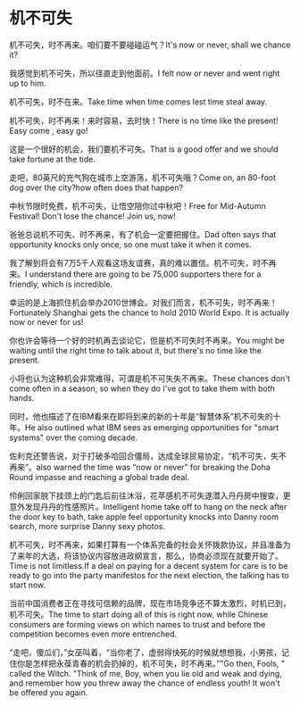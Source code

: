 # 机不可失

<p><span class="chinese">机不可失，时不再来。咱们要不要碰碰运气？</span><span class="english">It's now or never, shall we chance it?</span></p>

<p><span class="chinese">我感觉到机不可失，所以径直走到他面前。</span><span class="english">I felt now or never and went right up to him.</span></p>

<p><span class="chinese">机不可失，时不在来。</span><span class="english">Take time when time comes lest time steal away.</span></p>

<p><span class="chinese">机不可失，时不再来！来时容易，去时快！</span><span class="english">There is no time like the present! Easy come , easy go!</span></p>

<p><span class="chinese">这是一个很好的机会，我们要机不可失。</span><span class="english">That is a good offer and we should take fortune at the tide.</span></p>

<p><span class="chinese">走吧，80英尺的充气狗在城市上空游荡，机不可失哦？</span><span class="english">Come on, an 80-foot dog over the city?how often does that happen?</span></p>

<p><span class="chinese">中秋节限时免费，机不可失，让悟空陪你过中秋吧！</span><span class="english">Free for Mid-Autumn Festival! Don't lose the chance! Join us, now!</span></p>

<p><span class="chinese">爸爸总说机不可失、时不再来，有了机会一定要把握住。</span><span class="english">Dad often says that opportunity knocks only once, so one must take it when it comes.</span></p>

<p><span class="chinese">我了解到将会有7万5千人观看这场友谊赛，真的难以置信。机不可失，时不再来。</span><span class="english">I understand there are going to be 75,000 supporters there for a friendly, which is incredible.</span></p>

<p><span class="chinese">幸运的是上海抓住机会举办2010世博会。对我们而言，机不可失，时不再来！</span><span class="english">Fortunately Shanghai gets the chance to hold 2010 World Expo. It is actually now or never for us!</span></p>

<p><span class="chinese">你也许会等待一个好的时机再去谈论它，但是机不可失时不再来。</span><span class="english">You might be waiting until the right time to talk about it, but there's no time like the present.</span></p>

<p><span class="chinese">小将也认为这种机会非常难得，可谓是机不可失失不再来。</span><span class="english">These chances don't come often in a season, so when they do I've got to take them with both hands.</span></p>

<p><span class="chinese">同时，他也描述了在IBM看来在即将到来的新的十年是“智慧体系”机不可失的十年。</span><span class="english">He also outlined what IBM sees as emerging opportunities for "smart systems" over the coming decade.</span></p>

<p><span class="chinese">佐利克还警告说，对于打破多哈回合僵局，达成全球贸易协定，“机不可失，失不再来”。</span><span class="english">also warned the time was “now or never” for breaking the Doha Round impasse and reaching a global trade deal.</span></p>

<p><span class="chinese">伶俐回家脱下挂颈上的门匙后前往沐浴，花苹感机不可失遂潜入丹丹房中搜查，更意外发现丹丹的性感照片。</span><span class="english">Intelligent home take off to hang on the neck after the door key to bath, take apple feel opportunity knocks into Danny room search, more surprise Danny sexy photos.</span></p>

<p><span class="chinese">机不可失，时不再来，如果打算有一个体系完备的社会关怀拨款协议，并且准备为了来年的大选，将该协议内容放进政纲宣言，那么，协商必须现在就要开始了。</span><span class="english">Time is not limitless.If a deal on paying for a decent system for care is to be ready to go into the party manifestos for the next election, the talking has to start now.</span></p>

<p><span class="chinese">当前中国消费者正在寻找可信赖的品牌，现在市场竞争还不算太激烈，时机已到，机不可失。</span><span class="english">The time to start doing all of this is right now, while Chinese consumers are forming views on which names to trust and before the competition becomes even more entrenched.</span></p>

<p><span class="chinese">“走吧，傻瓜们，”女巫叫着，“当你老了，虚弱得快死的时候就想想我，小男孩，记住你是怎样把永葆青春的机会扔掉的，机不可失，时不再来。”</span><span class="english">"Go then, Fools, " called the Witch. "Think of me, Boy, when you lie old and weak and dying, and remember how you threw away the chance of endless youth! It won't be offered you again.</span></p>

